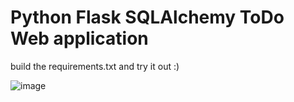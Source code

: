 # Python Flask SQLAlchemy ToDo Web application

build the requirements.txt and try it out :) 

![image](https://github.com/csushildev/pyWebApp2/assets/105270428/36690a4b-c517-4b17-b509-29dd6d6aecc8)

